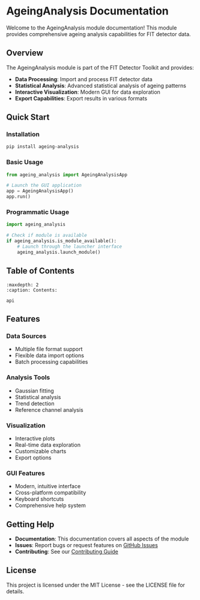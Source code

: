 # AgeingAnalysis Documentation

Welcome to the AgeingAnalysis module documentation! This module provides comprehensive ageing analysis capabilities for FIT detector data.

## Overview

The AgeingAnalysis module is part of the FIT Detector Toolkit and provides:

- **Data Processing**: Import and process FIT detector data
- **Statistical Analysis**: Advanced statistical analysis of ageing patterns
- **Interactive Visualization**: Modern GUI for data exploration
- **Export Capabilities**: Export results in various formats

## Quick Start

### Installation

```bash
pip install ageing-analysis
```

### Basic Usage

```python
from ageing_analysis import AgeingAnalysisApp

# Launch the GUI application
app = AgeingAnalysisApp()
app.run()
```

### Programmatic Usage

```python
import ageing_analysis

# Check if module is available
if ageing_analysis.is_module_available():
    # Launch through the launcher interface
    ageing_analysis.launch_module()
```

## Table of Contents

```{toctree}
:maxdepth: 2
:caption: Contents:

api
```

## Features

### Data Sources
- Multiple file format support
- Flexible data import options
- Batch processing capabilities

### Analysis Tools
- Gaussian fitting
- Statistical analysis
- Trend detection
- Reference channel analysis

### Visualization
- Interactive plots
- Real-time data exploration
- Customizable charts
- Export options

### GUI Features
- Modern, intuitive interface
- Cross-platform compatibility
- Keyboard shortcuts
- Comprehensive help system

## Getting Help

- **Documentation**: This documentation covers all aspects of the module
- **Issues**: Report bugs or request features on [GitHub Issues](https://github.com/your-org/AgeingAnalysis/issues)
- **Contributing**: See our [Contributing Guide](https://github.com/your-org/AgeingAnalysis/blob/main/CONTRIBUTING.md)

## License

This project is licensed under the MIT License - see the LICENSE file for details.
